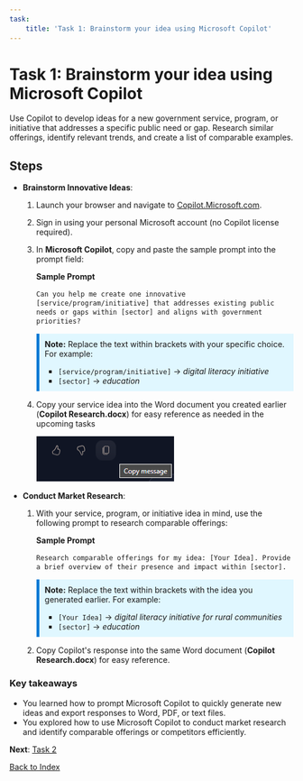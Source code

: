 ```yaml
---
task:
    title: 'Task 1: Brainstorm your idea using Microsoft Copilot'
---
```


# Task 1: Brainstorm your idea using Microsoft Copilot

Use Copilot to develop ideas for a new government service, program, or initiative that addresses a specific public need or gap. Research similar offerings, identify relevant trends, and create a list of comparable examples.

## Steps

- **Brainstorm Innovative Ideas**:

    1. Launch your browser and navigate to [Copilot.Microsoft.com](https://copilot.microsoft.com).

    1. Sign in using your personal Microsoft account (no Copilot license required).

    1. In **Microsoft Copilot**, copy and paste the sample prompt into the prompt field:

        **Sample Prompt**

        ```text
        Can you help me create one innovative [service/program/initiative] that addresses existing public needs or gaps within [sector] and aligns with government priorities? 
        ```
    
        <div style="background-color: #e0f7ff; padding: 10px; border-left: 5px solid #0078D4; margin: 15px 0;">
            <strong>Note:</strong> Replace the text within brackets with your specific choice. For example:
            <ul>
                <li><code>[service/program/initiative]</code> → <em>digital literacy initiative</em></li>
                <li><code>[sector]</code> → <em>education</em></li>
            </ul>
        </div>

    1. Copy your service idea into the Word document you created earlier (**Copilot Research.docx**) for easy reference as needed in the upcoming tasks

        ![Screenshot showing Microsoft Copilot copy option.](../Media/copy-output.png)

- **Conduct Market Research**:
    1. With your service, program, or initiative idea in mind, use the following prompt to research comparable offerings:
    
        **Sample Prompt**
        ```text
        Research comparable offerings for my idea: [Your Idea]. Provide a brief overview of their presence and impact within [sector]. 
        ```
    
        <div style="background-color: #e0f7ff; padding: 10px; border-left: 5px solid #0078D4; margin: 15px 0;">
            <strong>Note:</strong> Replace the text within brackets with the idea you generated earlier. For example:
            <ul>
                <li><code>[Your Idea]</code> → <em>digital literacy initiative for rural communities</em></li>
                <li><code>[sector]</code> → <em>education</em></li>
            </ul>
        </div>
        
    1. Copy Copilot's response into the same Word document (**Copilot Research.docx**) for easy reference.

### Key takeaways

- You learned how to prompt Microsoft Copilot to quickly generate new ideas and export responses to Word, PDF, or text files.
- You explored how to use Microsoft Copilot to conduct market research and identify comparable offerings or competitors efficiently.

**Next**: [Task 2](https://microsoftlearning.github.io/Microsoft-Copilot-Immersion-Experience-GOV/Instructions/Labs/Gov_Unlicensed/Task_2.html)

[Back to Index](https://microsoftlearning.github.io/Microsoft-Copilot-Immersion-Experience-GOV/Instructions/Labs/Gov_Unlicensed/index_1.html)